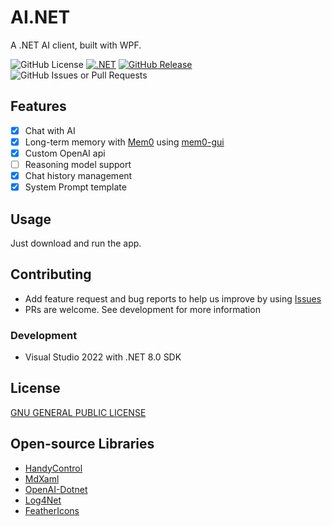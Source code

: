 # AI.NET

A .NET AI client, built with WPF.

![GitHub License](https://img.shields.io/github/license/SamHou0/AI.NET)
[![.NET](https://github.com/SamHou0/AI.NET/actions/workflows/dotnet-desktop.yml/badge.svg)](https://github.com/SamHou0/AI.NET/actions/workflows/dotnet-desktop.yml)
[![GitHub Release](https://img.shields.io/github/v/release/SamHou0/AI.NET?label=Latest%20Version)](https://github.com/SamHou0/AI.NET/releases)
![GitHub Issues or Pull Requests](https://img.shields.io/github/issues/SamHou0/AI.NET)

## Features

- [x] Chat with AI
- [x] Long-term memory with [Mem0](https://github.com/mem0ai/mem0) using [mem0-gui](https://github.com/SamHou0/mem0-gui)
- [x] Custom OpenAI api
- [ ] Reasoning model support
- [x] Chat history management
- [x] System Prompt template

## Usage

Just download and run the app.

## Contributing

- Add feature request and bug reports to help us improve by using [Issues](https://github.com/SamHou0/AI.NET/issues)
- PRs are welcome. See development for more information

### Development

- Visual Studio 2022 with .NET 8.0 SDK

## License

[GNU GENERAL PUBLIC LICENSE](./LICENSE.txt)

## Open-source Libraries

- [HandyControl](https://github.com/HandyOrg/HandyControl)
- [MdXaml](https://github.com/whistyun/MdXaml)
- [OpenAI-Dotnet](https://github.com/openai/openai-dotnet)
- [Log4Net](https://github.com/apache/logging-log4net)
- [FeatherIcons](https://github.com/feathericons/feather)
